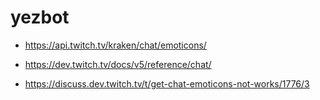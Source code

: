 # yezbot

- https://api.twitch.tv/kraken/chat/emoticons/


- https://dev.twitch.tv/docs/v5/reference/chat/
- https://discuss.dev.twitch.tv/t/get-chat-emoticons-not-works/1776/3